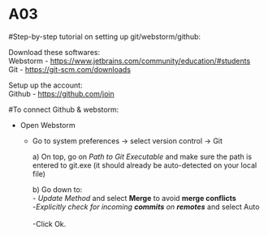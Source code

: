 # A03
<!DOCTYPE html>

#Step-by-step tutorial on setting up git/webstorm/github:

Download these softwares:
<br>
Webstorm - https://www.jetbrains.com/community/education/#students
<br>
Git - https://git-scm.com/downloads

Setup up the account:
<br>
Github - https://github.com/join 

#To connect Github & webstorm:
- Open Webstorm
  - Go to system preferences → select version control → Git
  
    a) On top, go on _Path to Git Executable_ and make sure the path is entered to git.exe (it should already be auto-detected on your local file)
 
    b) Go down to:
    <br>
        - _Update Method_ and select **Merge** to avoid **merge conflicts**
    <br>
       -_Explicitly check for incoming **commits** on **remotes**_ and select Auto
    <br>  
       -Click Ok. 
